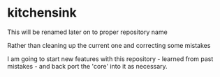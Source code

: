 # kitchensink
This will be renamed later on to proper repository name

Rather than cleaning up the current one and correcting some mistakes

I am going to start new features with this repository - learned from past mistakes - and back port the 'core' into it as necessary.
